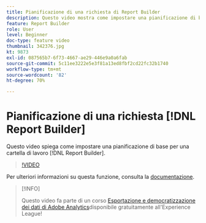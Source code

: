 ```yaml
---
title: Pianificazione di una richiesta di Report Builder
description: Questo video mostra come impostare una pianificazione di base per una cartella di lavoro di Report Builder.
feature: Report Builder
role: User
level: Beginner
doc-type: feature video
thumbnail: 342376.jpg
kt: 9873
exl-id: 087565b7-6f73-4667-ae29-446e9a0a6fab
source-git-commit: 5c11ee3222e5e3f81a13ed8fbf2cd22fc32b1740
workflow-type: tm+mt
source-wordcount: '82'
ht-degree: 70%

---
```


# Pianificazione di una richiesta [!DNL Report Builder] 

Questo video spiega come impostare una pianificazione di base per una cartella di lavoro [!DNL Report Builder].

>[!VIDEO](https://video.tv.adobe.com/v/342376/?quality=12&learn=on)

Per ulteriori informazioni su questa funzione, consulta la [documentazione](https://experienceleague.adobe.com/docs/analytics/analyze/report-builder/t-schedule-a-data-request.html?lang=it).

>[!INFO]
>
> Questo video fa parte di un corso [Esportazione e democratizzazione dei dati di Adobe Analytics](https://experienceleague.adobe.com/?recommended=Analytics-A-1-2022.1.democratizing)disponibile gratuitamente all&#39;Experience League!